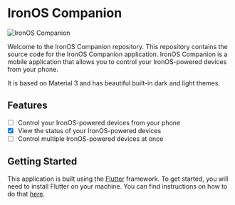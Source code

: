 # IronOS Companion


![IronOS Companion](https://raw.githubusercontent.com/aguilaair/IronOS_Companion/master/marketing/Logo%20Beta.svg)

Welcome to the IronOS Companion repository. This repository contains the source code for the IronOS Companion application. IronOS Companion is a mobile application that allows you to control your IronOS-powered devices from your phone.

It is based on Material 3 and has beautiful built-in dark and light themes.

## Features

- [ ] Control your IronOS-powered devices from your phone
- [x] View the status of your IronOS-powered devices
- [ ] Control multiple IronOS-powered devices at once

## Getting Started

This application is built using the [Flutter](https://flutter.dev/) framework. To get started, you will need to install Flutter on your machine. You can find instructions on how to do that [here](https://flutter.dev/docs/get-started/install).